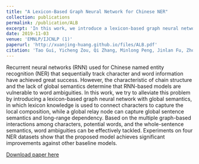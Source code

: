 ```yaml
---
title: "A Lexicon-Based Graph Neural Network for Chinese NER"
collection: publications
permalink: /publication/ALB
excerpt: 'In this work, we introduce a lexicon-based graph neural network with global semantics for Chinese NER.'
date: 2019-11-03
venue: 'EMNLP/IJCNLP (1)'
paperurl: 'http://xuanjing-huang.github.io/files/ALB.pdf'
citation: 'Tao Gui, Yicheng Zou, Qi Zhang, Minlong Peng, Jinlan Fu, Zhongyu Wei, Xuanjing Huang: A Lexicon-Based Graph Neural Network for Chinese NER. EMNLP/IJCNLP (1) 2019: 1040-1050'
---
```

Recurrent neural networks (RNN) used for Chinese named entity recognition (NER) that sequentially track character and word information have achieved great success. However, the characteristic of chain structure and the lack of global semantics determine that RNN-based models are vulnerable to word ambiguities. In this work, we try to alleviate this problem by introducing a lexicon-based graph neural network with global semantics, in which lexicon knowledge is used to connect characters to capture the local composition, while a global relay node can capture global sentence semantics and long-range dependency. Based on the multiple graph-based interactions among characters, potential words, and the whole-sentence semantics, word ambiguities can be effectively tackled. Experiments on four NER datasets show that the proposed model achieves significant improvements against other baseline models.

[Download paper here](http://xuanjing-huang.github.io/files/ALB.pdf)
